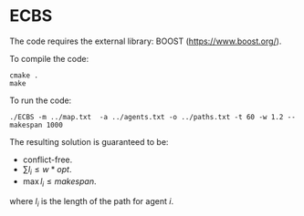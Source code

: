 # ECBS

The code requires the external library: BOOST (https://www.boost.org/).

To compile the code:
```
cmake .
make
```

To run the code:
```
./ECBS -m ../map.txt  -a ../agents.txt -o ../paths.txt -t 60 -w 1.2 --makespan 1000
```

The resulting solution is guaranteed to be:
* conflict-free.
* $\sum l_i \leq w * opt$.
* $\max l_i \leq makespan$.

where $l_i$ is the length of the path for agent $i$.

